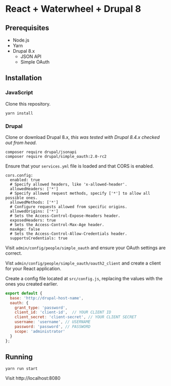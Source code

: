 # React + Waterwheel + Drupal 8

## Prerequisites

- Node.js
- Yarn
- Drupal 8.x
  - JSON API
  - Simple OAuth

## Installation

### JavaScript

Clone this repository.

```
yarn install
```

### Drupal

Clone or download Drupal 8.x, _this was tested with Drupal 8.4.x checked out from head_.

```
composer require drupal/jsonapi
composer require drupal/simple_oauth:2.0-rc2
```

Ensure that your `services.yml` file is loaded and that CORS is enabled.

```
cors.config:
  enabled: true
  # Specify allowed headers, like 'x-allowed-header'.
  allowedHeaders: ['*']
  # Specify allowed request methods, specify ['*'] to allow all possible ones.
  allowedMethods: ['*']
  # Configure requests allowed from specific origins.
  allowedOrigins: ['*']
  # Sets the Access-Control-Expose-Headers header.
  exposedHeaders: true
  # Sets the Access-Control-Max-Age header.
  maxAge: false
  # Sets the Access-Control-Allow-Credentials header.
  supportsCredentials: true
 ```

Visit `admin/config/people/simple_oauth` and ensure your OAuth settings are correct.

Vist `admin/config/people/simple_oauth/oauth2_client` and create a client for your React application.

Create a config file located at `src/config.js`, replacing the values with the ones you created earlier.

```js
export default {
  base: 'http://drupal-host-name',
  oauth: {
    grant_type: 'password',
    client_id: 'client-id',  // YOUR CLIENT ID
    client_secret: 'client-secret', // YOUR CLIENT SECRET
    username: 'username', // USERNAME
    password: 'password', // PASSWORD
    scope: 'administrator'
  }
};
```

## Running

```
yarn run start
```

Visit http://localhost:8080
